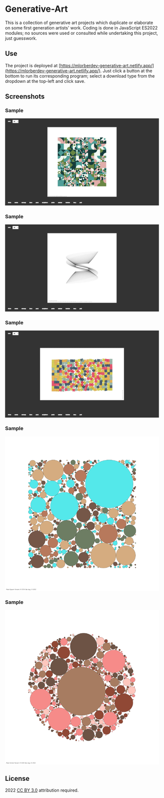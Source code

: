 # Generative-Art

This is a collection of generative art projects which duplicate or elaborate on some first generation artists' work. Coding is done in JavaScript ES2022 modules; no sources were used or consulted while undertaking this project, just guesswork. 

## Use

The project is deployed at [https://mlorberdev-generative-art.netlify.app/](https://mlorberdev-generative-art.netlify.app/). Just click a button at the bottom to run its corresponding program; select a download type from the dropdown at the top-left and click save.

## Screenshots

### Sample
![ss1](./assets/images/ss1.webp)
### Sample
![ss2](./assets/images/ss2.webp)
### Sample
![ss3](./assets/images/ss3.webp)
### Sample
![ss4](./assets/images/ss4.webp)
### Sample
![ss5](./assets/images/ss5.webp)

## License
2022 [CC BY 3.0](https://creativecommons.org/licenses/by/3.0/) attribution required.